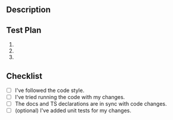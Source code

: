 ## Description
<!-- A concise description of what the PR does. -->


## Test Plan
<!-- How can a reviewer test the changes included in this PR? -->
1. 
2. 
3. 


## Checklist
<!-- Ensure that your PR fulfills the following requirements -->
- [ ] I've followed the code style.
- [ ] I've tried running the code with my changes.
- [ ] The docs and TS declarations are in sync with code changes.
- [ ] (optional) I've added unit tests for my changes.
